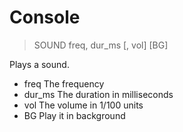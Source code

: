 # Console

> SOUND freq, dur_ms [, vol] [BG]

Plays a sound.


* freq The frequency
* dur_ms The duration in milliseconds
* vol The volume in 1/100 units
* BG Play it in background

